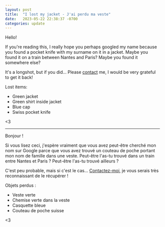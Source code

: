 ```yaml
---
layout: post
title:  "I lost my jacket - J'ai perdu ma veste"
date:   2023-05-22 22:38:37 -0700
categories: update
---
```


Hello!

If you're reading this, I really hope you perhaps googled my name because you found a pocket knife with my surname on it in a jacket.  Maybe you found it on a train between Nantes and Paris?  Maybe you found it somewhere else?

It's a longshot, but if you did...  Please [contact](https://forms.gle/MK7rEbDR5ZipnDoC9) me, I would be very grateful to get it back!

Lost items:
 - Green jacket
 - Green shirt inside jacket
 - Blue cap
 - Swiss pocket knife

<3

---

Bonjour !

Si vous lisez ceci, j'espère vraiment que vous avez peut-être cherché mon nom sur Google parce que vous avez trouvé un couteau de poche portant mon nom de famille dans une veste.  Peut-être l'as-tu trouvé dans un train entre Nantes et Paris ?  Peut-être l'as-tu trouvé ailleurs ?

C'est peu probable, mais si c'est le cas...  [Contactez-moi](https://forms.gle/MK7rEbDR5ZipnDoC9), je vous serais très reconnaissant de le récupérer !

Objets perdus :
 - Veste verte
 - Chemise verte dans la veste
 - Casquette bleue
 - Couteau de poche suisse

<3


